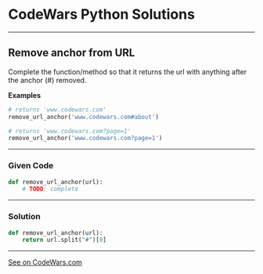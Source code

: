 # CodeWars Python Solutions

---

## Remove anchor from URL


Complete the function/method so that it returns the url with anything after the anchor (#) removed.


**Examples**

```python
# returns 'www.codewars.com'
remove_url_anchor('www.codewars.com#about')

# returns 'www.codewars.com?page=1'
remove_url_anchor('www.codewars.com?page=1')
```

---

### Given Code


```python
def remove_url_anchor(url):
    # TODO: complete
```



---

### Solution


```python
def remove_url_anchor(url):
    return url.split("#")[0]
```





-------

[See on CodeWars.com](https://www.codewars.com/kata/51f2b4448cadf20ed0000386)

